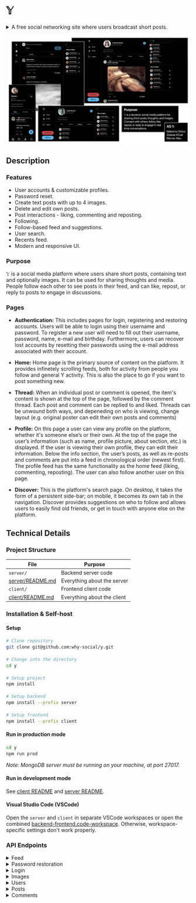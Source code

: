 # 𝕐
<details>
    <summary>A free social networking site where users broadcast short posts.</summary>

    Basically, a Twitter clone :P
</details>

![Teaser](./images/teaser.png)

## Description

### Features
- User accounts & customizable profiles.
- Password reset.
- Create text posts with up to 4 images.
- Delete and edit own posts.
- Post interactions - liking, commenting and reposting.
- Following.
- Follow-based feed and suggestions.
- User search.
- Recents feed.
- Modern and responsive UI.

### Purpose

𝕐 is a social media platform where users share short posts, containing text and optionally images. It can be used for sharing thoughts and media. People follow each other to see posts in their feed, and can like, repost, or reply to posts to engage in discussions.

### Pages

* **Authentication:** This includes pages for login, registering and restoring accounts. Users will be able to login using their username and password. To register a new user will need to fill out their username, password, name, e-mail and birthday. Furthermore, users can recover lost accounts by resetting their passwords using the e-mail address associated with their account.

* **Home:** Home page is the primary source of content on the platform. It provides infinetely scrolling feeds, both for activity from people you follow and general Y activity. This is also the place to go if you want to post something new.

* **Thread:** When an individual post or comment is opened, the item's content is shown at the top of the page, followed by the comment thread. Each post and comment can be replied to and liked. Threads can be unwound both ways, and depeneding on who is viewing, change layout (e.g. original poster can edit their own posts and comments)

* **Profile:** On this page a user can view any profile on the platform, whether it's someone else’s or their own. At the top of the page the user’s information (such as name, profile picture, about section, etc.) is displayed. If the user is viewing their own profile, they can edit their information. Below the info section, the user’s posts, as well as re-posts and comments are put into a feed in chronological order (newest first). The profile feed has the same functionality as the home feed (liking, commenting, reposting). The user can also follow another user on this page.

* **Discover:** This is the platform's search page. On desktop, it takes the form of a persistent side-bar; on mobile, it becomes its own tab in the navigation. Discover provides suggestions on who to follow and allows users to easily find old friends, or get in touch with anyone else on the platform.


## Technical Details
### Project Structure
| File                                 | Purpose                     |
| ------------------------------------ | --------------------------- |
| `server/`                            | Backend server code         |
| [server/README.md](server/README.md) | Everything about the server |
| `client/`                            | Frontend client code        |
| [client/README.md](client/README.md) | Everything about the client |

### Installation & Self-host
#### Setup
```bash
# Clone repository
git clone git@github.com:why-social/y.git

# Change into the directory
cd y

# Setup project
npm install

# Setup backend
npm install --prefix server

# Setup frontend
npm install --prefix client
```

#### Run in production mode
```bash
cd y
npm run prod
```
_Note: MongoDB server must be running on your machine, at port 27017._

#### Run in development mode
See [client README](./client/README.md) and [server README](./server/README.md).

#### Visual Studio Code (VSCode)

Open the `server` and `client` in separate VSCode workspaces or open the combined [backend-frontend.code-workspace](./backend-frontend.code-workspace). Otherwise, workspace-specific settings don't work properly.

### API Endpoints
<details>
    <summary>Feed</summary>

    - GET /api/v1/feeds/
</details>

<details>
    <summary>Password restoration</summary>

    - POST /api/v1/restorePassword
</details>

<details>
    <summary>Login</summary>

    - POST /api/v1/login
</details>

<details>
    <summary>Images</summary>

    - GET /api/v1/images
    - GET /api/v1/images/:hash
    - DELETE /api/v1/images/:hash
    - DELETE /api/v1/images
</details>

<details>
    <summary>Users</summary>

    - GET /api/v1/users/search
    - GET /api/v1/users
    - GET /api/v1/users/:username
    - GET /api/v1/users/:username/suggestions
    - GET /api/v1/users/:id/profile_picture
    - GET /api/v1/users/:username/followers
    - GET /api/v1/users/:username/followings
    - GET /api/v1/users/:username/posts
    - GET /api/v1/users/:username/comments
    - POST /api/v1/users
    - POST /api/v1/users/followings/:target_username
    - PUT /api/v1/users/:id/profile_picture
    - PUT /api/v1/users/:id
    - PATCH /api/v1/users/:id
    - DELETE /api/v1/users
    - DELETE /api/v1/users/:id
    - DELETE /api/v1/users/:id/profile_picture
    - DELETE /api/v1/users/followings/:following_id
</details>

<details>
    <summary>Posts</summary>

    - GET /api/v1/posts
    - GET /api/v1/posts/:id
    - GET /api/v1/posts/:post_id/likes/:user_id
    - POST /api/v1/posts/
    - POST /api/v1/posts/repost
    - POST /api/v1/posts/:post_id/likes/
    - PUT /api/v1/posts/:id
    - PATCH /api/v1/posts/:id
    - DELETE /api/v1/posts
    - DELETE /api/v1/posts/:id
    - DELETE /api/v1/posts/:post_id/likes/:user_id
</details>

<details>
    <summary>Comments</summary>

    - GET /api/v1/comments/:id
    - GET /api/v1/comments/:comment_id/likes/:user_id
    - POST /api/v1/comments
    - POST /api/v1/comments/:comment_id/likes
    - PUT /api/v1/comments/:id
    - PATCH /api/v1/comments/:id
    - DELETE /api/v1/comments/:id
    - DELETE /api/v1/comments/:comment_id/likes/:user_id
</details>
